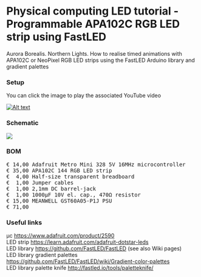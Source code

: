 # Physical computing LED tutorial - Programmable APA102C RGB LED strip using FastLED

Aurora Borealis. Northern Lights. How to realise timed animations with APA102C or NeoPixel RGB LED strips using the FastLED Arduino library and gradient palettes

### Setup

You can click the image to play the associated YouTube video

[![Alt text](Assets/8a%20result.jpg)](https://www.youtube.com/watch?v=yA8sPFrLLoM)

### Schematic

![](Assets/8a%20schematic.png)

### BOM

<pre>
€ 14,00 Adafruit Metro Mini 328 5V 16MHz microcontroller
€ 35,00 APA102C 144 RGB LED strip
€  4,00 Half-size transparent breadboard
€  1,00 Jumper cables
€  1,00 2,1mm DC barrel-jack
€  1,00 1000µF 10V el. cap., 470Ω resistor
€ 15,00 MEANWELL GST60A05-P1J PSU
€ 71,00
</pre>  

### Useful links  

μc https://www.adafruit.com/product/2590  
LED strip https://learn.adafruit.com/adafruit-dotstar-leds  
LED library https://github.com/FastLED/FastLED (see also Wiki pages)  
LED library gradient palettes https://github.com/FastLED/FastLED/wiki/Gradient-color-palettes  
LED library palette knife http://fastled.io/tools/paletteknife/  

